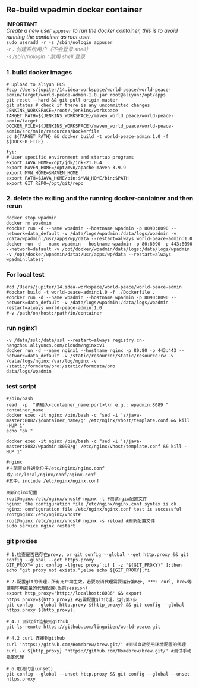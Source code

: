 ## Re-build wpadmin docker container

**IMPORTANT**  
*Create a new user `appuser` to run the docker container, this is to avoid running the container as root user.*  
`sudo useradd -r -s /sbin/nologin appuser`  
<span style="color: gray;">*-r：创建系统用户（不会登录 shell）*  
*-s /sbin/nologin：禁用 shell 登录*</span>

### 1. build docker images
```shell
# upload to aliyun ECS
#scp /Users/jupiter/14.idea-workspace/world-peace/world-peace-admin/target/world-peace-admin-1.0.jar root@aliyun:/opt/apps
git reset --hard && git pull origin master
git status # check if there is any uncommitted changes
JENKINS_WORKSPACE=/root/.jenkins/workspace
TARGET_PATH=${JENKINS_WORKSPACE}/maven_world_peace/world-peace-admin/target
DOCKER_FILE=${JENKINS_WORKSPACE}/maven_world_peace/world-peace-admin/src/main/resources/Dockerfile
cd ${TARGET_PATH} && docker build -t world-peace-admin:1.0 -f ${DOCKER_FILE} .

fyi: 
# User specific environment and startup programs
export JAVA_HOME=/opt/jdk/jdk-21.0.4
export MAVEN_HOME=/opt/mvn/apache-maven-3.9.9
export MVN_HOME=$MAVEN_HOME
export PATH=$JAVA_HOME/bin:$MVN_HOME/bin:$PATH
export GIT_REPO=/opt/git/repo
```
### 2. delete the exiting and the running docker-container and then rerun
```shell
docker stop wpadmin
docker rm wpadmin
#docker run -d --name wpadmin --hostname wpadmin -p 8090:8090 --network=data_default -v /data/logs/wpadmin:/data/logs/wpadmin -v /data/wpadmin:/usr/apps/wp/data --restart=always world-peace-admin:1.0
docker run -d --name wpadmin --hostname wpadmin -p 80:8090 -p 443:8090 --network=default -v /opt/docker/wpadmin/data/logs:/data/logs/wpadmin -v /opt/docker/wpadmin/data:/usr/apps/wp/data --restart=always wpadmin:latest
```

### For local test
```shell
#cd /Users/jupiter/14.idea-workspace/world-peace/world-peace-admin  
#docker build -t world-peace-admin:1.0 -f ./Dockerfile .  
#docker run -d --name wpadmin --hostname wpadmin -p 8090:8090 --network=data_default -v /data/logs/wpadmin:/data/logs/wpadmin --restart=always world-peace-admin:1.0  
#-v /path/on/host:/path/in/container  
````

### run nginx1
```shell
-v /data/ssl:/data/ssl --restart=always registry.cn-hangzhou.aliyuncs.com/cloudm/nginx:v1  
docker run -d --name nginx1 --hostname nginx -p 80:80 -p 443:443 --network=data_default -v /static/resource:/static/resource:rw -v /data/logs/nginx:/var/log/nginx -v /static/formdata/pro:/static/formdata/pro  
data/logs/wpadmin
```

### test script
```shell
#/bin/bash
read  -p  "请输入<container_name:port>\\n e.g.: wpadmin:8089 " container_name
docker exec -it nginx /bin/bash -c "sed -i 's/java-master:8082/$container_name/g' /etc/nginx/vhost/template.conf && kill -HUP 1"
echo "ok."

docker exec -it nginx /bin/bash -c "sed -i 's/java-master:8082/wpadmin:8090/g' /etc/nginx/vhost/template.conf && kill -HUP 1"

#nginx
#主配置文件通常位于/etc/nginx/nginx.conf或/usr/local/nginx/conf/nginx.conf
#其中，include /etc/nginx/nginx.conf
```

```shell
刷新nginx配置
root@nginx:/etc/nginx/vhost# nginx -t #测试ngix配置文件
nginx: the configuration file /etc/nginx/nginx.conf syntax is ok
nginx: configuration file /etc/nginx/nginx.conf test is successful
root@nginx:/etc/nginx/vhost#
root@nginx:/etc/nginx/vhost# nginx -s reload #刷新配置文件
sudo service nginx restart
```

### git proxies 
```shell
# 1.检查是否已存在proxy, or git config --global --get http.proxy && git config --global --get https.proxy
GIT_PROXY=`git config -l|grep proxy`;if [ -z "${GIT_PROXY}" ];then echo "git proxy not exists.";else echo ${GIT_PROXY};fi
```
```shell
# 2.配置git的代理，所有用户均生效，若要取消代理需要运行第6步, ***: curl, brew等使用环境变量的代理配置(当前session)
export http_proxy='http://localhost:8086' && export https_proxy=${http_proxy} #若需配置git代理，运行第2步
git config --global http.proxy ${http_proxy} && git config --global https.proxy ${http_proxy};
```
```shell
# 4.1 测试git连接到github
git ls-remote https://github.com/linguiben/world-peace.git
```
```shell
# 4.2 curl 连接到github
curl 'https://github.com/Homebrew/brew.git/' #测试自动使用环境配置的代理
curl -x ${http_proxy} 'https://github.com/Homebrew/brew.git/' #测试手动指定代理
```
```shell
# 6.取消代理(unset)
git config --global --unset http.proxy && git config --global --unset https.proxy
```
